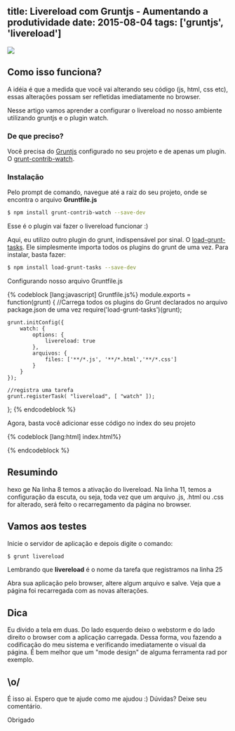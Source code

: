 ﻿title: Livereload com Gruntjs - Aumentando a produtividade
date: 2015-08-04
tags: ['gruntjs', 'livereload']
---
![](/Livereload-com-Gruntjs-Aumentando-a-produtividade/banner.jpg)


## Como isso funciona?

A idéia é que a medida que você vai alterando seu código (js, html, css etc), essas alterações possam ser refletidas imediatamente no browser.

Nesse artigo vamos aprender a configurar o livereload no nosso ambiente utilizando gruntjs e o plugin watch.

<!--more-->

### De que preciso?

Você precisa do [Gruntjs](http://gruntjs.com/) configurado no seu projeto e de apenas um plugin. O [grunt-contrib-watch](https://github.com/gruntjs/grunt-contrib-watch).

### Instalação


Pelo prompt de comando, navegue até a raiz do seu projeto, onde se encontra o arquivo <b>Gruntfile.js</b>
``` bash
$ npm install grunt-contrib-watch --save-dev
```

Esse é o plugin vai fazer o livereload funcionar :)

Aqui, eu utilizo outro plugin do grunt, indispensável por sinal. O [load-grunt-tasks](https://github.com/sindresorhus/load-grunt-tasks). Ele simplesmente importa todos os plugins do grunt de uma vez. Para instalar, basta fazer:

``` bash
$ npm install load-grunt-tasks --save-dev
```

Configurando nosso arquivo Gruntfile.js

{% codeblock [lang:javascript] Gruntfile.js%}
module.exports = function(grunt) {
    //Carrega todos os plugins do Grunt declarados no arquivo package.json de uma vez
    require('load-grunt-tasks')(grunt);

    grunt.initConfig({
        watch: {
            options: {
                livereload: true
            },
            arquivos: {
                files: ['**/*.js', '**/*.html','**/*.css']
            }
        }
    });

    //registra uma tarefa
    grunt.registerTask( "livereload", [ "watch" ]);
};
{% endcodeblock %}

Agora, basta você adicionar esse código no index do seu projeto

{% codeblock [lang:html] index.html%}
<script src="//localhost:35729/livereload.js"></script>
{% endcodeblock %}

## Resumindo
hexo ge
Na linha 8 temos a ativação do livereload. Na linha 11, temos a configuração da escuta, ou seja, toda vez que um arquivo .js, .html ou .css for alterado, será feito o recarregamento da página no browser.

## Vamos aos testes

Inicie o servidor de aplicação e depois digite o comando:

``` bash
$ grunt livereload
```

Lembrando que <b>livereload</b> é o nome da tarefa que registramos na linha 25

Abra sua aplicação pelo browser, altere algum arquivo e salve. Veja que a página foi recarregada com as novas alterações.

## Dica

Eu divido a tela em duas. Do lado esquerdo deixo o webstorm e do lado direito o browser com a aplicação carregada. Dessa forma, vou fazendo a codificação do meu sistema e verificando imediatamente o visual da página. É bem melhor que um "mode design" de alguma ferramenta rad por exemplo.

## \o/

É isso ai. Espero que te ajude como me ajudou :) Dúvidas? Deixe seu comentário.

Obrigado
